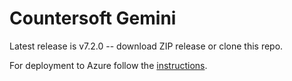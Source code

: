 # Countersoft Gemini

Latest release is v7.2.0 -- download ZIP release or clone this repo.

For deployment to Azure follow the [instructions](Azure.md).
